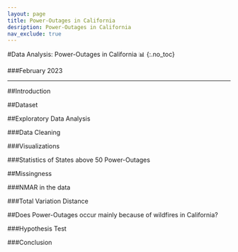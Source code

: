 ```yaml
---
layout: page
title: Power-Outages in California
desription: Power-Outages in California
nav_exclude: true
---
```


#Data Analysis: Power-Outages in California 📊
{:.no_toc}

###February 2023

---

##Introduction


##Dataset


##Exploratory Data Analysis


###Data Cleaning


###Visualizations


###Statistics of States above 50 Power-Outages 


##Missingness

###NMAR in the data

###Total Variation Distance


##Does Power-Outages occur mainly because of wildfires in California?

###Hypothesis Test 


###Conclusion




